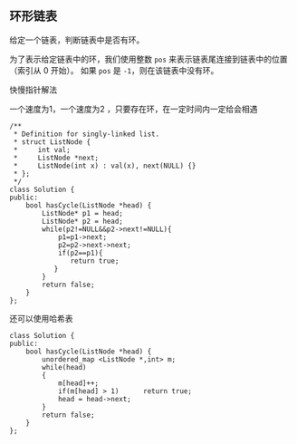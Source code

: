 ## 环形链表

给定一个链表，判断链表中是否有环。

为了表示给定链表中的环，我们使用整数 `pos` 来表示链表尾连接到链表中的位置（索引从 0 开始）。 如果 `pos` 是 `-1`，则在该链表中没有环。

快慢指针解法

一个速度为1，一个速度为2 ，只要存在环，在一定时间内一定给会相遇

```
/**
 * Definition for singly-linked list.
 * struct ListNode {
 *     int val;
 *     ListNode *next;
 *     ListNode(int x) : val(x), next(NULL) {}
 * };
 */
class Solution {
public:
    bool hasCycle(ListNode *head) {
        ListNode* p1 = head;
        ListNode* p2 = head;
        while(p2!=NULL&&p2->next!=NULL){
            p1=p1->next;
            p2=p2->next->next;
            if(p2==p1){
               return true;
           }
        }
        return false;
    }
};
```

还可以使用哈希表

```
class Solution {
public:
    bool hasCycle(ListNode *head) {
        unordered_map <ListNode *,int> m;
        while(head)
        {
            m[head]++;
            if(m[head] > 1)      return true;
            head = head->next;
        }
        return false;
    }
};
```


